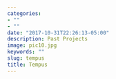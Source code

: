 ```yaml
---
categories:
- ""
- ""
date: "2017-10-31T22:26:13-05:00"
description: Past Projects
image: pic10.jpg
keywords: ""
slug: tempus
title: Tempus
---
```

